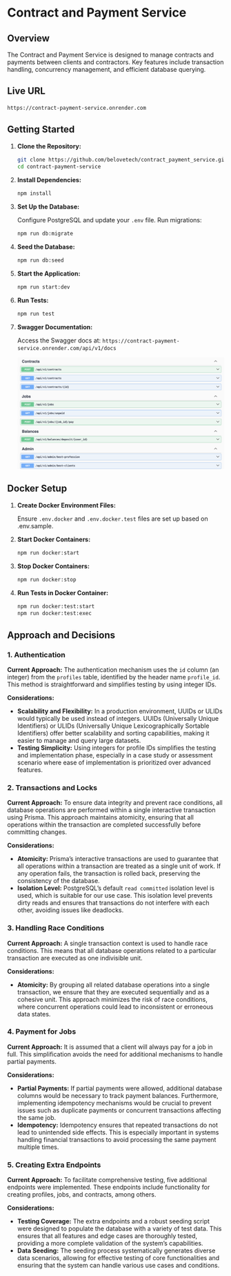 # Contract and Payment Service

## Overview

The Contract and Payment Service is designed to manage contracts and payments between clients and contractors. Key features include transaction handling, concurrency management, and efficient database querying.

## Live URL

   ```bash
   https://contract-payment-service.onrender.com
   ```

## Getting Started

1. **Clone the Repository:**

   ```bash
   git clone https://github.com/belovetech/contract_payment_service.git
   cd contract-payment-service
   ```

2. **Install Dependencies:**

   ```bash
   npm install
   ```

3. **Set Up the Database:**

   Configure PostgreSQL and update your `.env` file. Run migrations:

   ```bash
   npm run db:migrate
   ```

4. **Seed the Database:**

   ```bash
   npm run db:seed
   ```

5. **Start the Application:**

   ```bash
   npm run start:dev
   ```

6. **Run Tests:**

   ```bash
   npm run test
   ```

7. **Swagger Documentation:**

   Access the Swagger docs at: `https://contract-payment-service.onrender.com/api/v1/docs`

   ![alt text](image.png)

## Docker Setup

1. **Create Docker Environment Files:**

   Ensure `.env.docker` and `.env.docker.test` files are set up based on .env.sample.

2. **Start Docker Containers:**

   ```bash
   npm run docker:start
   ```

3. **Stop Docker Containers:**

   ```bash
   npm run docker:stop
   ```

4. **Run Tests in Docker Container:**

   ```bash
   npm run docker:test:start
   npm run docker:test:exec
   ```

## Approach and Decisions

### 1. Authentication

**Current Approach:** The authentication mechanism uses the `id` column (an integer) from the `profiles` table, identified by the header name `profile_id`. This method is straightforward and simplifies testing by using integer IDs.

**Considerations:**

- **Scalability and Flexibility:** In a production environment, UUIDs or ULIDs would typically be used instead of integers. UUIDs (Universally Unique Identifiers) or ULIDs (Universally Unique Lexicographically Sortable Identifiers) offer better scalability and sorting capabilities, making it easier to manage and query large datasets.
- **Testing Simplicity:** Using integers for profile IDs simplifies the testing and implementation phase, especially in a case study or assessment scenario where ease of implementation is prioritized over advanced features.

### 2. Transactions and Locks

**Current Approach:** To ensure data integrity and prevent race conditions, all database operations are performed within a single interactive transaction using Prisma. This approach maintains atomicity, ensuring that all operations within the transaction are completed successfully before committing changes.

**Considerations:**

- **Atomicity:** Prisma’s interactive transactions are used to guarantee that all operations within a transaction are treated as a single unit of work. If any operation fails, the transaction is rolled back, preserving the consistency of the database.
- **Isolation Level:** PostgreSQL’s default `read committed` isolation level is used, which is suitable for our use case. This isolation level prevents dirty reads and ensures that transactions do not interfere with each other, avoiding issues like deadlocks.

### 3. Handling Race Conditions

**Current Approach:** A single transaction context is used to handle race conditions. This means that all database operations related to a particular transaction are executed as one indivisible unit.

**Considerations:**

- **Atomicity:** By grouping all related database operations into a single transaction, we ensure that they are executed sequentially and as a cohesive unit. This approach minimizes the risk of race conditions, where concurrent operations could lead to inconsistent or erroneous data states.

### 4. Payment for Jobs

**Current Approach:** It is assumed that a client will always pay for a job in full. This simplification avoids the need for additional mechanisms to handle partial payments.

**Considerations:**

- **Partial Payments:** If partial payments were allowed, additional database columns would be necessary to track payment balances. Furthermore, implementing idempotency mechanisms would be crucial to prevent issues such as duplicate payments or concurrent transactions affecting the same job.
- **Idempotency:** Idempotency ensures that repeated transactions do not lead to unintended side effects. This is especially important in systems handling financial transactions to avoid processing the same payment multiple times.

### 5. Creating Extra Endpoints

**Current Approach:** To facilitate comprehensive testing, five additional endpoints were implemented. These endpoints include functionality for creating profiles, jobs, and contracts, among others.

**Considerations:**

- **Testing Coverage:** The extra endpoints and a robust seeding script were designed to populate the database with a variety of test data. This ensures that all features and edge cases are thoroughly tested, providing a more complete validation of the system’s capabilities.
- **Data Seeding:** The seeding process systematically generates diverse data scenarios, allowing for effective testing of core functionalities and ensuring that the system can handle various use cases and conditions.
